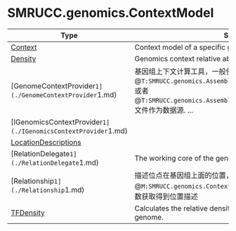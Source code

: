 ﻿
# SMRUCC.genomics.ContextModel

|Type|Summary|
|----|-------|
|[Context](./Context.md)|Context model of a specific genomics feature site.|
|[Density](./Density.md)|Genomics context relative abundance|
|[GenomeContextProvider`1](./GenomeContextProvider`1.md)|基因组上下文计算工具，一般使用@``T:SMRUCC.genomics.Assembly.NCBI.GenBank.TabularFormat.PTT``或者@``T:SMRUCC.genomics.Assembly.NCBI.GenBank.TabularFormat.GFF``文件作为数据源. ...|
|[IGenomicsContextProvider`1](./IGenomicsContextProvider`1.md)||
|[LocationDescriptions](./LocationDescriptions.md)||
|[RelationDelegate`1](./RelationDelegate`1.md)|The working core of the genomics context provider.|
|[Relationship`1](./Relationship`1.md)|描述位点在基因组上面的位置，可以使用@``M:SMRUCC.genomics.ContextModel.Relationship`1.ToString``函数获取得到位置描述|
|[TFDensity](./TFDensity.md)|Calculates the relative density of the TF on each gene on the genome.|

